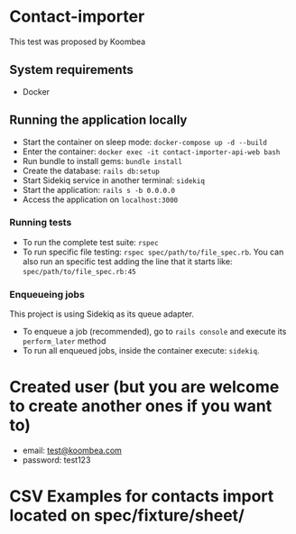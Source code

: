 # Contact-importer
This test was proposed by Koombea

## System requirements

- Docker

## Running the application locally

- Start the container on sleep mode: `docker-compose up -d --build`
- Enter the container: `docker exec -it contact-importer-api-web bash`
- Run bundle to install gems: `bundle install`
- Create the database: `rails db:setup`
- Start Sidekiq service in another terminal: `sidekiq`
- Start the application: `rails s -b 0.0.0.0`
- Access the application on `localhost:3000`

### Running tests
- To run the complete test suite: `rspec`
- To run specific file testing: `rspec spec/path/to/file_spec.rb`. You can also
run an specific test adding the line that it starts like:
`spec/path/to/file_spec.rb:45`

### Enqueueing jobs

This project is using Sidekiq as its queue adapter.
- To enqueue a job (recommended), go to `rails console` and execute its `perform_later` method
- To run all enqueued jobs, inside the container execute: `sidekiq`.

# Created user (but you are welcome to create another ones if you want to)
- email: test@koombea.com
- password: test123

# CSV Examples for contacts import located on spec/fixture/sheet/

